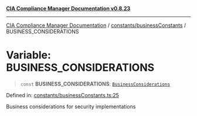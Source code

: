 [**CIA Compliance Manager Documentation v0.8.23**](../../../README.md)

***

[CIA Compliance Manager Documentation](../../../modules.md) / [constants/businessConstants](../README.md) / BUSINESS\_CONSIDERATIONS

# Variable: BUSINESS\_CONSIDERATIONS

> `const` **BUSINESS\_CONSIDERATIONS**: [`BusinessConsiderations`](../../../types/businessImpact/interfaces/BusinessConsiderations.md)

Defined in: [constants/businessConstants.ts:25](https://github.com/Hack23/cia-compliance-manager/blob/55488ba3ac0003e4435eb3634b6ab6e9b8b05a9b/src/constants/businessConstants.ts#L25)

Business considerations for security implementations
